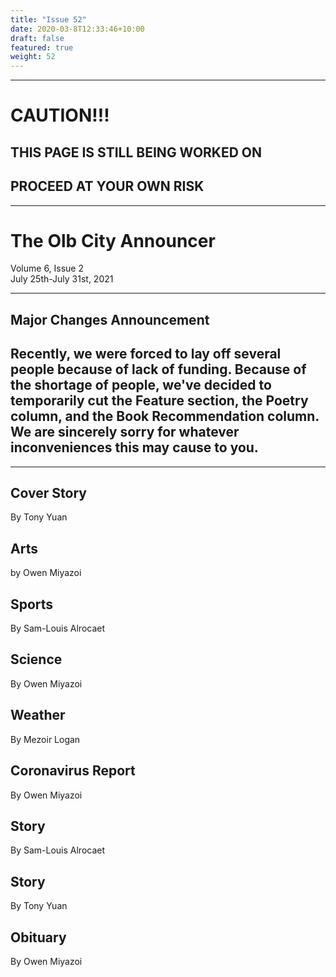 ```yaml
---
title: "Issue 52"
date: 2020-03-8T12:33:46+10:00
draft: false
featured: true
weight: 52
---
```


------------------------
# CAUTION!!!    
## THIS PAGE IS STILL BEING WORKED ON    
## PROCEED AT YOUR OWN RISK    
------------------------

# The Olb City Announcer    
Volume 6, Issue 2    
July 25th-July 31st, 2021    

---
## Major Changes Announcement
## Recently, we were forced to lay off several people because of lack of funding. Because of the shortage of people, we've decided to temporarily cut the Feature section, the Poetry column, and the Book Recommendation column. We are sincerely sorry for whatever inconveniences this may cause to you.
---

## Cover Story
By Tony Yuan



## Arts
by Owen Miyazoi



## Sports
By Sam-Louis Alrocaet



## Science
By Owen Miyazoi



## Weather
By Mezoir Logan



## Coronavirus Report
By Owen Miyazoi    



## Story
By Sam-Louis Alrocaet



## Story
By Tony Yuan



## Obituary
By Owen Miyazoi


